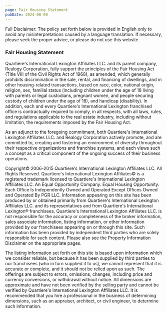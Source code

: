 ```yaml
---
page: Fair Housing Statement
pubDate: 2024-00-00
---
```

Full Disclaimer: The policy set forth below is provided in English only to avoid any misinterpretations caused by a language translation. If necessary, please seek the proper advice, or please do not use this website.

### Fair Housing Statement


Quartiere's International Lexington Affiliates LLC. and its parent company, Realogy Corporation, fully support the principles of the Fair Housing Act (Title VIII of the Civil Rights Act of 1968), as amended, which generally prohibits discrimination in the sale, rental, and financing of dwellings, and in other housing-related transactions, based on race, color, national origin, religion, sex, familial status (including children under the age of 18 living with parents or legal custodians, pregnant women, and people securing custody of children under the age of 18), and handicap (disability). In addition, each and every Quartiere's International Lexington franchised office is contractually required to comply, in all respects, with all laws, rules, and regulations applicable to the real estate industry, including without limitation, the requirements imposed by the Fair Housing Act.

As an adjunct to the foregoing commitment, both Quartiere's International Lexington Affiliates LLC. and Realogy Corporation actively promote, and are committed to, creating and fostering an environment of diversity throughout their respective organizations and franchise systems, and each views such a concept as a critical component of the ongoing success of their business operations.

Copyright© 2006-2015 Quartiere's International Lexington Affiliates LLC. All Rights Reserved. Quartiere's International Lexington Affiliates© is a registered trademark licensed to Quartiere's International Lexington Affiliates LLC. An Equal Opportunity Company. Equal Housing Opportunity. Each Office Is Independently Owned and Operated Except Offices Owned and Operated By PGR LLC. Information appearing on this site has been produced by or obtained primarily from Quartiere's International Lexington Affiliates LLC. and its representatives and from Quartiere's International Lexington® franchisees. Quartiere's International Lexington Affiliates LLC. is not responsible for the accuracy or completeness of the broker information, sales associate information, listing information, or other information provided by our franchisees appearing on or through this site. Such information has been provided by independent third parties who are solely responsible for such content. Please also see the Property Information Disclaimer on the appropriate pages.

The listing information set forth on this site is based upon information which we consider reliable, but because it has been supplied by third parties to our franchisees (who in turn supplied it to us), we cannot represent that it is accurate or complete, and it should not be relied upon as such. The offerings are subject to errors, omissions, changes, including price and currency conversions, or withdrawal without notice. All dimensions are approximate and have not been verified by the selling party and cannot be verified by Quartiere's International Lexington Affiliates LLC. It is recommended that you hire a professional in the business of determining dimensions, such as an appraiser, architect, or civil engineer, to determine such information.
